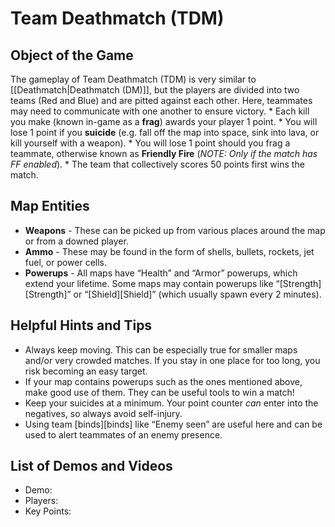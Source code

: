 Team Deathmatch (TDM)
=====================

Object of the Game
------------------

The gameplay of Team Deathmatch (TDM) is very similar to [[Deathmatch|Deathmatch (DM)]], but the players are divided into two teams (Red and Blue) and are pitted against each other. Here, teammates may need to communicate with one another to ensure victory.
\* Each kill you make (known in-game as a **frag**) awards your player 1 point.
\* You will lose 1 point if you **suicide** (e.g. fall off the map into space, sink into lava, or kill yourself with a weapon).
\* You will lose 1 point should you frag a teammate, otherwise known as **Friendly Fire** (*NOTE: Only if the match has FF enabled*).
\* The team that collectively scores 50 points first wins the match.

Map Entities
------------

-   **Weapons** - These can be picked up from various places around the map or from a downed player.
-   **Ammo** - These may be found in the form of shells, bullets, rockets, jet fuel, or power cells.
-   **Powerups** - All maps have “Health” and “Armor” powerups, which extend your lifetime. Some maps may contain powerups like “[Strength][Strength]” or “[Shield][Shield]” (which usually spawn every 2 minutes).

Helpful Hints and Tips
----------------------

-   Always keep moving. This can be especially true for smaller maps and/or very crowded matches. If you stay in one place for too long, you risk becoming an easy target.
-   If your map contains powerups such as the ones mentioned above, make good use of them. They can be useful tools to win a match!
-   Keep your suicides at a minimum. Your point counter *can* enter into the negatives, so always avoid self-injury.
-   Using team [binds][binds] like “Enemy seen” are useful here and can be used to alert teammates of an enemy presence.

List of Demos and Videos
------------------------

-   Demo: <Insert Demo or Video Here>
-   Players: <Insert Player Names Here>
-   Key Points: <Insert key points in match here>

